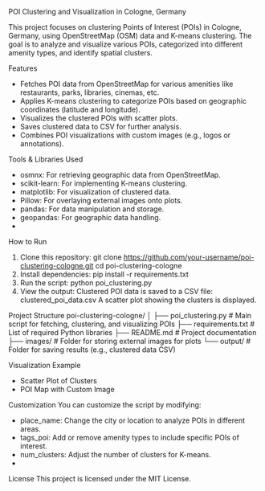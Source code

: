 POI Clustering and Visualization in Cologne, Germany

This project focuses on clustering Points of Interest (POIs) in Cologne, Germany, using OpenStreetMap (OSM) data and K-means clustering. The goal is to analyze and visualize various POIs, categorized into different amenity types, and identify spatial clusters.

Features
- Fetches POI data from OpenStreetMap for various amenities like restaurants, parks, libraries, cinemas, etc.
- Applies K-means clustering to categorize POIs based on geographic coordinates (latitude and longitude).
- Visualizes the clustered POIs with scatter plots.
- Saves clustered data to CSV for further analysis.
- Combines POI visualizations with custom images (e.g., logos or annotations).

Tools & Libraries Used
- osmnx: For retrieving geographic data from OpenStreetMap.
- scikit-learn: For implementing K-means clustering.
- matplotlib: For visualization of clustered data.
- Pillow: For overlaying external images onto plots.
- pandas: For data manipulation and storage.
- geopandas: For geographic data handling.
- 
How to Run
1. Clone this repository:
git clone https://github.com/your-username/poi-clustering-cologne.git
cd poi-clustering-cologne
2. Install dependencies:
pip install -r requirements.txt
3. Run the script:
python poi_clustering.py
4. View the output:
Clustered POI data is saved to a CSV file: clustered_poi_data.csv
A scatter plot showing the clusters is displayed.

Project Structure
poi-clustering-cologne/
│
├── poi_clustering.py      # Main script for fetching, clustering, and visualizing POIs
├── requirements.txt       # List of required Python libraries
├── README.md              # Project documentation
├── images/                # Folder for storing external images for plots
└── output/                # Folder for saving results (e.g., clustered data CSV)

Visualization Example
- Scatter Plot of Clusters
- POI Map with Custom Image

Customization
You can customize the script by modifying:
- place_name: Change the city or location to analyze POIs in different areas.
- tags_poi: Add or remove amenity types to include specific POIs of interest.
- num_clusters: Adjust the number of clusters for K-means.
- 
License
This project is licensed under the MIT License.
